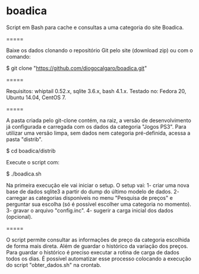 boadica
=======


Script em Bash para cache e consultas a uma categoria do site Boadica.


=====


Baixe os dados clonando o repositório Git pelo site (download zip) ou com o comando:

$ git clone "https://github.com/diogocalgaro/boadica.git"


=====


Requisitos: whiptail 0.52.x, sqlite 3.6.x, bash 4.1.x.
Testado no: Fedora 20, Ubuntu 14.04, CentOS 7.


=====


A pasta criada pelo git-clone contém, na raiz, a versão de desenvolvimento já configurada e carregada com os dados da categoria "Jogos PS3". Para utilizar uma versão limpa, sem dados nem categoria pré-definida, acessa a pasta "distrib".

$ cd boadica/distrib

Execute o script com:

$ ./boadica.sh

Na primeira execução ele vai iniciar o setup.
O setup vai:
1- criar uma nova base de dados sqlite3 a partir do dump do último modelo de dados.
2- carregar as categorias disponíveis no menu "Pesquisa de preços" e perguntar sua escolha (só é possível escolher uma categoria no momento).
3- gravar o arquivo "config.inc".
4- sugerir a carga inicial dos dados (opcional).


=====


O script permite consultar as informações de preço da categoria escolhida de forma mais direta. Além de guardar o histórico da variação dos preços. Para guardar o histórico é preciso executar a rotina de carga de dados todos os dias. É possível automatizar esse processo colocando a execução do script "obter_dados.sh" na crontab.


